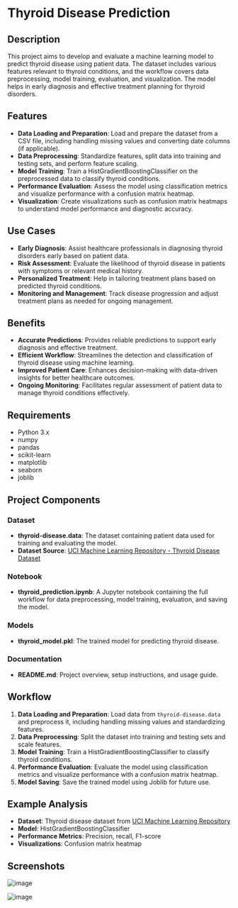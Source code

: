 # Thyroid Disease Prediction

## Description

This project aims to develop and evaluate a machine learning model to predict thyroid disease using patient data. The dataset includes various features relevant to thyroid conditions, and the workflow covers data preprocessing, model training, evaluation, and visualization. The model helps in early diagnosis and effective treatment planning for thyroid disorders.

## Features

- **Data Loading and Preparation**: Load and prepare the dataset from a CSV file, including handling missing values and converting date columns (if applicable).
- **Data Preprocessing**: Standardize features, split data into training and testing sets, and perform feature scaling.
- **Model Training**: Train a HistGradientBoostingClassifier on the preprocessed data to classify thyroid conditions.
- **Performance Evaluation**: Assess the model using classification metrics and visualize performance with a confusion matrix heatmap.
- **Visualization**: Create visualizations such as confusion matrix heatmaps to understand model performance and diagnostic accuracy.

## Use Cases

- **Early Diagnosis**: Assist healthcare professionals in diagnosing thyroid disorders early based on patient data.
- **Risk Assessment**: Evaluate the likelihood of thyroid disease in patients with symptoms or relevant medical history.
- **Personalized Treatment**: Help in tailoring treatment plans based on predicted thyroid conditions.
- **Monitoring and Management**: Track disease progression and adjust treatment plans as needed for ongoing management.

## Benefits

- **Accurate Predictions**: Provides reliable predictions to support early diagnosis and effective treatment.
- **Efficient Workflow**: Streamlines the detection and classification of thyroid disease using machine learning.
- **Improved Patient Care**: Enhances decision-making with data-driven insights for better healthcare outcomes.
- **Ongoing Monitoring**: Facilitates regular assessment of patient data to manage thyroid conditions effectively.

## Requirements

- Python 3.x
- numpy
- pandas
- scikit-learn
- matplotlib
- seaborn
- joblib

## Project Components

### Dataset
- **thyroid-disease.data**: The dataset containing patient data used for training and evaluating the model.
- **Dataset Source**: [UCI Machine Learning Repository - Thyroid Disease Dataset](https://archive.ics.uci.edu/ml/machine-learning-databases/thyroid-disease/new-thyroid.data)

### Notebook
- **thyroid_prediction.ipynb**: A Jupyter notebook containing the full workflow for data preprocessing, model training, evaluation, and saving the model.

### Models
- **thyroid_model.pkl**: The trained model for predicting thyroid disease.

### Documentation
- **README.md**: Project overview, setup instructions, and usage guide.

## Workflow

1. **Data Loading and Preparation**: Load data from `thyroid-disease.data` and preprocess it, including handling missing values and standardizing features.
2. **Data Preprocessing**: Split the dataset into training and testing sets and scale features.
3. **Model Training**: Train a HistGradientBoostingClassifier to classify thyroid conditions.
4. **Performance Evaluation**: Evaluate the model using classification metrics and visualize performance with a confusion matrix heatmap.
5. **Model Saving**: Save the trained model using Joblib for future use.

## Example Analysis

- **Dataset**: Thyroid disease dataset from [UCI Machine Learning Repository](https://archive.ics.uci.edu/ml/machine-learning-databases/thyroid-disease/new-thyroid.data)
- **Model**: HistGradientBoostingClassifier
- **Performance Metrics**: Precision, recall, F1-score
- **Visualizations**: Confusion matrix heatmap

## Screenshots

![image](https://github.com/user-attachments/assets/42fbf800-f84e-4bb8-8c77-0ddb085782e7)


![image](https://github.com/user-attachments/assets/9d96e27e-165c-41ae-a131-3b602e8ee4b0)

